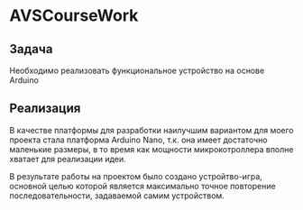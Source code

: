 # AVSCourseWork

## Задача
Необходимо реализовать функциональное устройство на основе Arduino

## Реализация
В качестве платформы для разработки наилучшим вариантом для моего проекта стала платформа Arduino Nano, т.к.
она имеет достаточно маленькие размеры, в то время как мощности микрокотроллера вполне хватает для
реализации идеи.

В результате работы на проектом было создано устройтво-игра, основной целью которой является максимально
точное повторение последовательности, задаваемой самим устройством.
